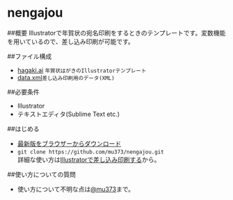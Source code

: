 nengajou
========

##概要
Illustratorで年賀状の宛名印刷をするときのテンプレートです。変数機能を用いているので、差し込み印刷が可能です。

##ファイル構成
- [hagaki.ai]() `年賀状はがきのIllustratorテンプレート`
- [data.xml]()`差し込み印刷用のデータ(XML)`

##必要条件
- Illustrator
- テキストエディタ(Sublime Text etc.)

##はじめる
- [最新版をブラウザーからダウンロード]()
- `git clone https://github.com/mu373/nengajou.git`  
詳細な使い方は[Illustratorで差し込み印刷する](http://memo.minami.me/)から。

##使い方についての質問
- 使い方について不明な点は[@mu373](http://www.twitter.com/mu373)まで。
